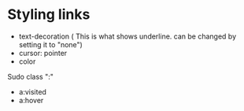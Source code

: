 # Styling links<a>

*  text-decoration ( This is what shows underline. can be changed by setting it to "none")
* cursor: pointer
* color

Sudo class ":" <br/>
* a:visited
* a:hover
